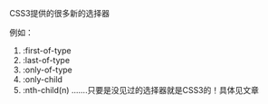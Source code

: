 CSS3提供的很多新的选择器

例如：
1) :first-of-type
2) :last-of-type
3) :only-of-type
4) :only-child
5) :nth-child(n)
.......只要是没见过的选择器就是CSS3的！具体见文章


